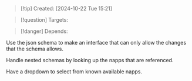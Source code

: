 
>[!tip] Created: [2024-10-22 Tue 15:21]

>[!question] Targets: 

>[!danger] Depends: 

Use the json schema to make an interface that can only allow the changes that the schema allows.

Handle nested schemas by looking up the napps that are referenced.

Have a dropdown to select from known available napps.